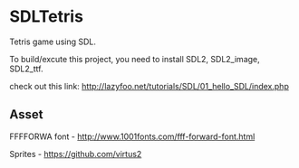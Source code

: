# SDLTetris

Tetris game using SDL.

To build/excute this project, you need to install SDL2, SDL2_image, SDL2_ttf.

check out this link: http://lazyfoo.net/tutorials/SDL/01_hello_SDL/index.php



## Asset

FFFFORWA font - http://www.1001fonts.com/fff-forward-font.html

Sprites - https://github.com/virtus2
